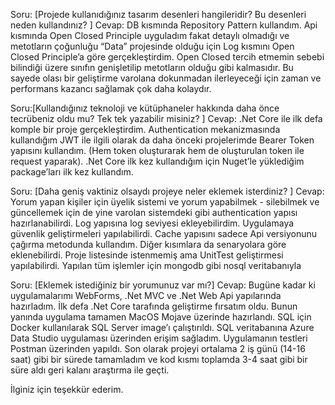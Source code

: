 Soru: [Projede kullanıdığınız tasarım desenleri hangileridir? Bu desenleri neden kullandınız? ]
Cevap: DB kısmında Repository Pattern kullandım.
Api kısmında Open Closed Principle uyguladım fakat detaylı olmadığı ve metotların çoğunluğu “Data” projesinde olduğu için Log kısmını Open Closed Principle’a göre gerçekleştirdim. Open Closed tercih etmemin sebebi bilindiği üzere sınıfın genişletilip metotların olduğu gibi kalmasıdır. Bu sayede olası bir geliştirme varolana dokunmadan ilerleyeceği için zaman ve performans kazancı sağlamak çok daha kolaydır.

Soru:[Kullandığınız teknoloji ve kütüphaneler hakkında daha önce tecrübeniz oldu mu? Tek tek yazabilir misiniz? ]
Cevap: .Net Core ile ilk defa komple bir proje gerçekleştirdim. Authentication mekanizmasında kullandığım JWT ile ilgili olarak da daha önceki projelerimde Bearer Token yapısını kullandım. (Hem token oluşturarak hem de oluşturulan token ile request yaparak). .Net Core ilk kez kullandığım için Nuget’le yüklediğim  package’ları ilk kez kullandım.

Soru: [Daha geniş vaktiniz olsaydı projeye neler eklemek isterdiniz? ]
Cevap: Yorum yapan kişiler için üyelik sistemi ve yorum yapabilmek - silebilmek ve güncellemek için de yine varolan sistemdeki gibi authentication yapısı hazırlanabilirdi. Log yapısına log seviyesi ekleyebilirdim. Uygulamaya güvenlik geliştirmeleri yapılabilirdi. Cache yapısını sadece Api versiyonunu çağırma metodunda kullandım. Diğer kısımlara da senaryolara göre eklenebilirdi. Proje listesinde istenmemiş ama UnitTest geliştirmesi yapılabilirdi. Yapılan tüm işlemler için mongodb gibi nosql veritabanıyla 

Soru: [Eklemek istediğiniz bir yorumunuz var mı?]
Cevap: Bugüne kadar ki uygulamalarımı WebForms, .Net MVC ve .Net Web Api yapılarında hazırladım. İlk defa .Net Core tarafında geliştirme fırsatım oldu. Bunun yanında uygulama tamamen MacOS Mojave üzerinde hazırlandı. SQL için Docker kullanılarak SQL Server image’ı çalıştırıldı. SQL veritabanına Azure Data Studio uygulaması üzerinden erişim sağladım. Uygulamanın testleri Postman üzerinden yapıldı. Son olarak projeyi ortalama 2 iş günü (14-16 saat) gibi bir sürede tamamladım ve kod kısmı toplamda 3-4 saat gibi bir süre aldı geri kalanı araştırma ile geçti. 

İlginiz için teşekkür ederim.
